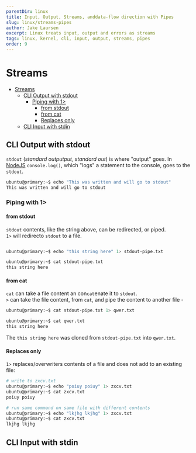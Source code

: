 ```yaml
---
parentDir: linux
title: Input, Output, Streams, anddata-flow direction with Pipes
slug: linux/streams-pipes
author: Jake Laursen
excerpt: Linux treats input, output and errors as streams
tags: linux, kernel, cli, input, output, streams, pipes
order: 9
---
```


# Streams
- [Streams](#streams)
  - [CLI Output with stdout](#cli-output-with-stdout)
    - [Piping with 1>](#piping-with-1)
      - [from stdout](#from-stdout)
      - [from cat](#from-cat)
      - [Replaces only](#replaces-only)
  - [CLI Input with stdin](#cli-input-with-stdin)
## CLI Output with stdout
`stdout` (_standard outputput, standard out_) is where "output" goes. In [NodeJS](https://nodejs.org/dist/latest-v16.x/docs/api/) `console.log()`, which "logs" a statement to the console, goes to the `stdout`.  
```bash
ubuntu@primary:~$ echo "This was written and will go to stdout"
This was written and will go to stdout
```

### Piping with 1>  
#### from stdout
`stdout` contents, like the string above, can be redirected, or piped.  
`1>` will redirecto `stdout` to a file.
```bash

ubuntu@primary:~$ echo "this string here" 1> stdout-pipe.txt

ubuntu@primary:~$ cat stdout-pipe.txt
this string here
```

#### from cat
`cat` can take a file content an con`cat`enate it to `stdout`.  
`>` can take the file content, from `cat`, and pipe the content to another file -  

```bash
ubuntu@primary:~$ cat stdout-pipe.txt 1> qwer.txt

ubuntu@primary:~$ cat qwer.txt
this string here
```
The `this string here` was cloned from `stdout-pipe.txt` into `qwer.txt`.  

#### Replaces only
`1>` replaces/overwriters contents of a file and does not add to an existing file:
```bash
# write to zxcv.txt
ubuntu@primary:~$ echo "poiuy poiuy" 1> zxcv.txt
ubuntu@primary:~$ cat zxcv.txt 
poiuy poiuy

# run same command on same file with different contents
ubuntu@primary:~$ echo "lkjhg lkjhg" 1> zxcv.txt
ubuntu@primary:~$ cat zxcv.txt 
lkjhg lkjhg
```  

## CLI Input with stdin

